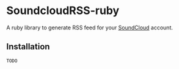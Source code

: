 SoundcloudRSS-ruby
==================

A ruby library to generate RSS feed for your
[SoundCloud](http://www.soundcloud.com/) account.

Installation
------------

`TODO`
